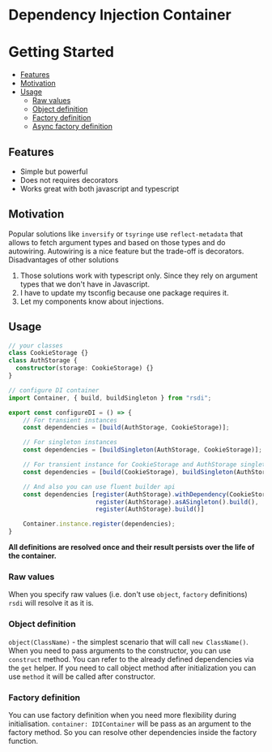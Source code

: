 # Dependency Injection Container

# Getting Started

-   [Features](#features)
-   [Motivation](#motivation)
-   [Usage](#usage)
    -   [Raw values](#raw-values)
    -   [Object definition](#object-definition)
    -   [Factory definition](#factory-definition)
    -   [Async factory definition](#async-factory-definition)

## Features

-   Simple but powerful
-   Does not requires decorators
-   Works great with both javascript and typescript

## Motivation

Popular solutions like `inversify` or `tsyringe` use `reflect-metadata` that allows to fetch argument types and based on
those types and do autowiring. Autowiring is a nice feature but the trade-off is decorators.
Disadvantages of other solutions

1. Those solutions work with typescript only. Since they rely on argument types that we don't have in Javascript.
2. I have to update my tsconfig because one package requires it.
3. Let my components know about injections.

## Usage

```typescript
// your classes
class CookieStorage {}
class AuthStorage {
  constructor(storage: CookieStorage) {}
}

// configure DI container
import Container, { build, buildSingleton } from "rsdi";

export const configureDI = () => {
    // For transient instances
    const dependencies = [build(AuthStorage, CookieStorage)];

    // For singleton instances
    const dependencies = [buildSingleton(AuthStorage, CookieStorage)];

    // For transient instance for CookieStorage and AuthStorage singleton.
    const dependencies = [build(CookieStorage), buildSingleton(AuthStorage, CookieStorage)];

    // And also you can use fluent builder api
    const dependencies [register(AuthStorage).withDependency(CookieStorage).and(Foo).and(Bar).build(),
                        register(AuthStorage).asASingleton().build(),
                        register(AuthStorage).build()]

    Container.instance.register(dependencies);
}
```

**All definitions are resolved once and their result persists over the life of the container.**

### Raw values

When you specify raw values (i.e. don't use `object`, `factory` definitions) `rsdi` will resolve it as it is.

### Object definition

`object(ClassName)` - the simplest scenario that will call `new ClassName()`. When you need to pass arguments to the
constructor, you can use `construct` method. You can refer to the already defined dependencies via the `get` helper.
If you need to call object method after initialization you can use `method` it will be called after constructor.

### Factory definition

You can use factory definition when you need more flexibility during initialisation. `container: IDIContainer` will be
pass as an argument to the factory method. So you can resolve other dependencies inside the factory function.
